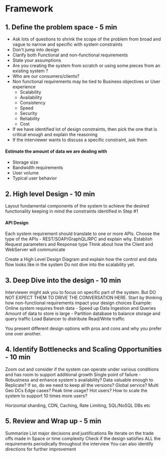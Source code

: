 # Framework

## 1. Define the problem space - 5 min
  - Ask lots of questions to shrink the scope of the problem from broad and vague to narrow and specific with system constraints
  - Don't jump into design
  - Clarify both Functional and non-functional requirements
  - State your assumptions
  - Are you creating the system from scratch or using some pieces from an existing system ?
  - Who are our consumers/clients?
  - Non functional requirements may be tied to Business objectives or User experience
      - Scalability
      - Availability
      - Consistency
      - Speed
      - Security
      - Reliability
      - Cost
- If we have identified lot of design constraints, then pick the one that is critical enough and explain the reasoning
- If the interviewer wants to discuss a specific constraint, ask them

#### Estimate the amount of data we are dealing with 
- Storage size
- Bandwidth requirements
- User volume
- Typical user behavior

## 2. High level Design - 10 min
Layout fundamental components of the system to achieve the desired functionality keeping in mind the constraints identified in Step #1

#### API Design
Each system requirement should translate to one or more APIs.
Choose the type of the APIs - REST/SOAP/GraphQL/RPC and explain why.
Establish Request parameters and Response type 
Think about how the Client and WebServer will communicate

Create a High Level Design Diagram and explain how the control and data flow looks like in the system
Do not dive into the scalability yet.

## 3. Deep Dive into the design - 10 min

Interviewer might ask you to focus on specific part of the system. But DO NOT EXPECT THEM TO DRIVE THE CONVERSATION HERE.
Start by thinking how non-functional requirements impact your design choices
Example: 
Online system requires fresh data - Speed up Data Ingestion and Queries
Amount of data to store is large - Partition database to balance storage and query traffic
Load Balancer to distribute Read/Write traffic

You present different design options with pros and cons and why you prefer one over another.

## 4. Identify Bottlenecks and Scaling Opportunities - 10 min
Zoom out and consider if the system can operate under various conditions and has room to support additional growth
Single point of failure - Robustness and enhance system's availability?
Data valuable enough to Replicate? If so, do we need to keep all the versions?
Global service? Multi Geo DCs
Edge cases? Peak time usage? Hot users? 
How to scale the system to support 10 times more users?

Horizontal sharding, CDN, Caching, Rate Limiting, SQL/NoSQL DBs etc

## 5. Review and Wrap up - 5 min

Summarize
List major decisions and justifications
Re iterate on the trade offs made in Space or time complexity
Check if the design satisfies ALL the requirements periodically throughout the interview
You can also identify directions for further improvement


